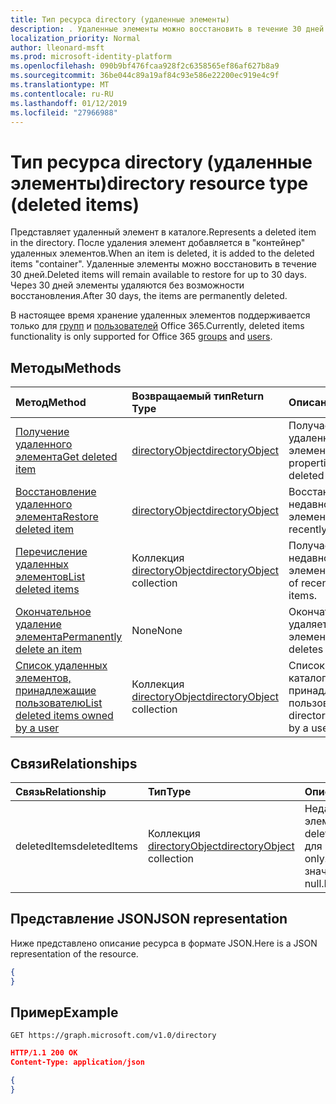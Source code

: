 ```yaml
---
title: Тип ресурса directory (удаленные элементы)
description: . Удаленные элементы можно восстановить в течение 30 дней. Через 30 дней элементы удаляются без возможности восстановления.
localization_priority: Normal
author: lleonard-msft
ms.prod: microsoft-identity-platform
ms.openlocfilehash: 090b9bf476fcaa928f2c6358565ef86af627b8a9
ms.sourcegitcommit: 36be044c89a19af84c93e586e22200ec919e4c9f
ms.translationtype: MT
ms.contentlocale: ru-RU
ms.lasthandoff: 01/12/2019
ms.locfileid: "27966988"
---
```

# <a name="directory-resource-type-deleted-items"></a><span data-ttu-id="1ba22-105">Тип ресурса directory (удаленные элементы)</span><span class="sxs-lookup"><span data-stu-id="1ba22-105">directory resource type (deleted items)</span></span>

<span data-ttu-id="1ba22-106">Представляет удаленный элемент в каталоге.</span><span class="sxs-lookup"><span data-stu-id="1ba22-106">Represents a deleted item in the directory.</span></span> <span data-ttu-id="1ba22-107">После удаления элемент добавляется в "контейнер" удаленных элементов.</span><span class="sxs-lookup"><span data-stu-id="1ba22-107">When an item is deleted, it is added to the deleted items "container".</span></span> <span data-ttu-id="1ba22-108">Удаленные элементы можно восстановить в течение 30 дней.</span><span class="sxs-lookup"><span data-stu-id="1ba22-108">Deleted items will remain available to restore for up to 30 days.</span></span> <span data-ttu-id="1ba22-109">Через 30 дней элементы удаляются без возможности восстановления.</span><span class="sxs-lookup"><span data-stu-id="1ba22-109">After 30 days, the items are permanently deleted.</span></span>

<span data-ttu-id="1ba22-110">В настоящее время хранение удаленных элементов поддерживается только для [групп](group.md) и [пользователей](users.md) Office 365.</span><span class="sxs-lookup"><span data-stu-id="1ba22-110">Currently, deleted items functionality is only supported for Office 365 [groups](group.md) and [users](users.md).</span></span>

## <a name="methods"></a><span data-ttu-id="1ba22-111">Методы</span><span class="sxs-lookup"><span data-stu-id="1ba22-111">Methods</span></span>

| <span data-ttu-id="1ba22-112">Метод</span><span class="sxs-lookup"><span data-stu-id="1ba22-112">Method</span></span>         | <span data-ttu-id="1ba22-113">Возвращаемый тип</span><span class="sxs-lookup"><span data-stu-id="1ba22-113">Return Type</span></span> | <span data-ttu-id="1ba22-114">Описание</span><span class="sxs-lookup"><span data-stu-id="1ba22-114">Description</span></span> |
|:---------------|:------------|:------------|
|[<span data-ttu-id="1ba22-115">Получение удаленного элемента</span><span class="sxs-lookup"><span data-stu-id="1ba22-115">Get deleted item</span></span>](../api/directory-deleteditems-get.md) | [<span data-ttu-id="1ba22-116">directoryObject</span><span class="sxs-lookup"><span data-stu-id="1ba22-116">directoryObject</span></span>](directoryobject.md) | <span data-ttu-id="1ba22-117">Получает свойства удаленного элемента.</span><span class="sxs-lookup"><span data-stu-id="1ba22-117">Gets the properties of a deleted item.</span></span> |
|[<span data-ttu-id="1ba22-118">Восстановление удаленного элемента</span><span class="sxs-lookup"><span data-stu-id="1ba22-118">Restore deleted item</span></span>](../api/directory-deleteditems-restore.md) |[<span data-ttu-id="1ba22-119">directoryObject</span><span class="sxs-lookup"><span data-stu-id="1ba22-119">directoryObject</span></span>](directoryobject.md)| <span data-ttu-id="1ba22-120">Восстанавливает недавно удаленный элемент.</span><span class="sxs-lookup"><span data-stu-id="1ba22-120">Restores a recently deleted item.</span></span> |
|[<span data-ttu-id="1ba22-121">Перечисление удаленных элементов</span><span class="sxs-lookup"><span data-stu-id="1ba22-121">List deleted items</span></span>](../api/directory-deleteditems-list.md) |<span data-ttu-id="1ba22-122">Коллекция [directoryObject](directoryobject.md)</span><span class="sxs-lookup"><span data-stu-id="1ba22-122">[directoryObject](directoryobject.md) collection</span></span>| <span data-ttu-id="1ba22-123">Получает список недавно удаленных элементов.</span><span class="sxs-lookup"><span data-stu-id="1ba22-123">Gets a list of recently deleted items.</span></span> |
|[<span data-ttu-id="1ba22-124">Окончательное удаление элемента</span><span class="sxs-lookup"><span data-stu-id="1ba22-124">Permanently delete an item</span></span>](../api/directory-deleteditems-delete.md) | <span data-ttu-id="1ba22-125">None</span><span class="sxs-lookup"><span data-stu-id="1ba22-125">None</span></span> | <span data-ttu-id="1ba22-126">Окончательно удаляет элемент.</span><span class="sxs-lookup"><span data-stu-id="1ba22-126">Permanently deletes an item.</span></span> |
|[<span data-ttu-id="1ba22-127">Список удаленных элементов, принадлежащие пользователю</span><span class="sxs-lookup"><span data-stu-id="1ba22-127">List deleted items owned by a user</span></span>](../api/directory-deleteditems-user-owned.md) | <span data-ttu-id="1ba22-128">Коллекция [directoryObject](directoryobject.md)</span><span class="sxs-lookup"><span data-stu-id="1ba22-128">[directoryObject](directoryobject.md) collection</span></span> | <span data-ttu-id="1ba22-129">Список элементов каталога, принадлежащие пользователю.</span><span class="sxs-lookup"><span data-stu-id="1ba22-129">Lists directory items owned by a user.</span></span> |

## <a name="relationships"></a><span data-ttu-id="1ba22-130">Связи</span><span class="sxs-lookup"><span data-stu-id="1ba22-130">Relationships</span></span>
| <span data-ttu-id="1ba22-131">Связь</span><span class="sxs-lookup"><span data-stu-id="1ba22-131">Relationship</span></span> | <span data-ttu-id="1ba22-132">Тип</span><span class="sxs-lookup"><span data-stu-id="1ba22-132">Type</span></span>   |<span data-ttu-id="1ba22-133">Описание</span><span class="sxs-lookup"><span data-stu-id="1ba22-133">Description</span></span>|
|:---------------|:--------|:----------|
|<span data-ttu-id="1ba22-134">deletedItems</span><span class="sxs-lookup"><span data-stu-id="1ba22-134">deletedItems</span></span>|<span data-ttu-id="1ba22-135">Коллекция [directoryObject](directoryobject.md)</span><span class="sxs-lookup"><span data-stu-id="1ba22-135">[directoryObject](directoryobject.md) collection</span></span>| <span data-ttu-id="1ba22-136">Недавно удаленные элементы.</span><span class="sxs-lookup"><span data-stu-id="1ba22-136">Recently deleted items.</span></span> <span data-ttu-id="1ba22-137">Только для чтения.</span><span class="sxs-lookup"><span data-stu-id="1ba22-137">Read-only.</span></span> <span data-ttu-id="1ba22-138">Допускается значение null.</span><span class="sxs-lookup"><span data-stu-id="1ba22-138">Nullable.</span></span>|

## <a name="json-representation"></a><span data-ttu-id="1ba22-139">Представление JSON</span><span class="sxs-lookup"><span data-stu-id="1ba22-139">JSON representation</span></span>
<span data-ttu-id="1ba22-140">Ниже представлено описание ресурса в формате JSON.</span><span class="sxs-lookup"><span data-stu-id="1ba22-140">Here is a JSON representation of the resource.</span></span>

<!-- {
  "blockType": "resource",
  "baseType": "microsoft.graph.entity",
  "@odata.type": "microsoft.graph.directory"
}-->

```json
{
}
```

## <a name="example"></a><span data-ttu-id="1ba22-141">Пример</span><span class="sxs-lookup"><span data-stu-id="1ba22-141">Example</span></span>

<!--{"blockType": "request"}-->
```http
GET https://graph.microsoft.com/v1.0/directory
```

<!--{"blockType": "response", "truncated": true, "@odata.type": "microsoft.graph.directory"}-->
```json
HTTP/1.1 200 OK
Content-Type: application/json

{
}
```


<!-- uuid: 8fcb5dbc-d5aa-4681-8e31-b001d5168d79
2015-10-25 14:57:30 UTC -->
<!-- {
  "type": "#page.annotation",
  "description": "directory resource",
  "keywords": "",
  "section": "documentation",
  "tocPath": ""
}-->

